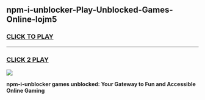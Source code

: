 
## npm-i-unblocker-Play-Unblocked-Games-Online-lojm5
<h3>
<a href="https://premium76.site?title=npm-i-unblocker&ref=25A">CLICK TO PLAY</a></h3>
<hr>

<h3>
<a href="https://premium76.site?title=npm-i-unblocker&ref=25A">CLICK 2 PLAY</a>
  
</h3>

<a href="https://premium76.site?title=npm-i-unblocker&ref=25A"><img src="https://clearcache.store/games.png"></a>


**npm-i-unblocker games unblocked: Your Gateway to Fun and Accessible Online Gaming**
